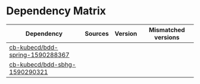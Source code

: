 # Dependency Matrix

Dependency | Sources | Version | Mismatched versions
---------- | ------- | ------- | -------------------
[cb-kubecd/bdd-spring-1590288367](https://github.com/cb-kubecd/bdd-spring-1590288367.git) |  | []() | 
[cb-kubecd/bdd-sbhg-1590290321](https://github.com/cb-kubecd/bdd-sbhg-1590290321.git) |  | []() | 
